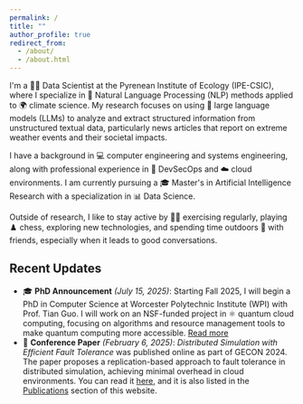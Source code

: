 ```yaml
---
permalink: /
title: ""
author_profile: true
redirect_from:
  - /about/
  - /about.html
---
```


I'm a 👨‍💻 Data Scientist at the Pyrenean Institute of Ecology (IPE-CSIC), where I specialize in 🧠 Natural Language Processing (NLP) methods applied to 🌍 climate science. My research focuses on using 🤖 large language models (LLMs) to analyze and extract structured information from unstructured textual data, particularly news articles that report on extreme weather events and their societal impacts.

I have a background in 💻 computer engineering and systems engineering, along with professional experience in 🔐 DevSecOps and ☁️ cloud environments. I am currently pursuing a 🎓 Master's in Artificial Intelligence Research with a specialization in 📊 Data Science.

Outside of research, I like to stay active by 🏃‍♂️ exercising regularly, playing ♟️ chess, exploring new technologies, and spending time outdoors 🌳 with friends, especially when it leads to good conversations.

## Recent Updates

- 🎓 **PhD Announcement** _(July 15, 2025)_: Starting Fall 2025, I will begin a PhD in Computer Science at Worcester Polytechnic Institute (WPI) with Prof. Tian Guo. I will work on an NSF-funded project in ⚛️ quantum cloud computing, focusing on algorithms and resource management tools to make quantum computing more accessible. [Read more](https://www.wpi.edu/news/quantum-cloud-research-education-leap-forward-wpi)
- 📝 **Conference Paper** _(February 6, 2025)_: _Distributed Simulation with Efficient Fault Tolerance_ was published online as part of GECON 2024. The paper proposes a replication-based approach to fault tolerance in distributed simulation, achieving minimal overhead in cloud environments. You can read it [here](https://link.springer.com/chapter/10.1007/978-3-031-81226-2_23), and it is also listed in the [Publications](https://javiervelatambo.com/publications/) section of this website.
